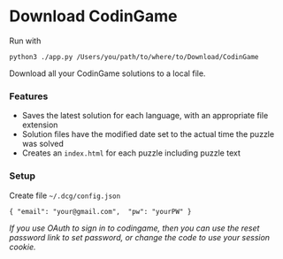 # Download CodinGame

Run with

    python3 ./app.py /Users/you/path/to/where/to/Download/CodinGame

Download all your CodinGame solutions to a local file.

### Features

* Saves the latest solution for each language, with an appropriate file extension
* Solution files have the modified date set to the actual time the puzzle was solved
* Creates an `index.html` for each puzzle including puzzle text

### Setup

Create file `~/.dcg/config.json`

    { "email": "your@gmail.com",  "pw": "yourPW" }

*If you use OAuth to sign in to codingame, then you can use the reset password link to set password, or change the code to use your session cookie.*

